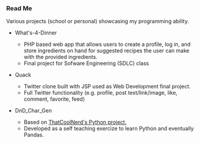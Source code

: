 ### Read Me

Various projects (school or personal) showcasing my programming ability.

- What's-4-Dinner
  - PHP based web app that allows users to create a profile, log in, and store ingredients on hand for suggested recipes the user can make with the provided ingredients.
  - Final project for Sofware Engineering (SDLC) class

- Quack
  - Twitter clone built with JSP used as Web Development final project.
  - Full Twitter functionality (e.g. profile, post text/link/image, like, comment, favorite, feed)

- DnD_Char_Gen
  - Based on [ThatCoolNerd's Python project.](https://github.com/ThatCoolNerd/dnd_5e_character_generator)
  - Developed as a self teaching exercize to learn Python and eventually Pandas.
